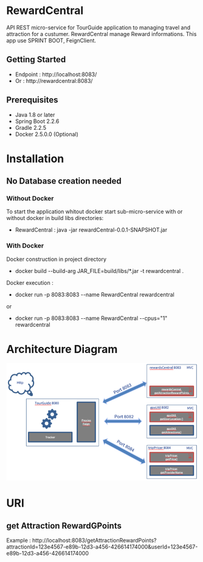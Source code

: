 # RewardCentral
API REST micro-service for TourGuide application to managing travel and attraction for a custumer.
RewardCentral manage Reward informations. 
This app use SPRINT BOOT, FeignClient.

## Getting Started

- Endpoint : http://localhost:8083/
- Or : http://rewardcentral:8083/

## Prerequisites

- Java 1.8 or later
- Spring Boot 2.2.6
- Gradle 2.2.5
- Docker 2.5.0.0 (Optional)

# Installation

## No Database creation needed
### Without Docker
To start the application whitout docker start sub-micro-service with or without docker in build libs directories: 
- RewardCentral : java -jar rewardCentral-0.0.1-SNAPSHOT.jar

### With Docker
Docker construction in project directory 
- docker build --build-arg JAR_FILE=build/libs/*.jar -t rewardcentral .

Docker execution : 
- docker run -p 8083:8083 --name RewardCentral rewardcentral

or
- docker run -p 8083:8083 --name RewardCentral --cpus="1" rewardcentral

# Architecture Diagram
![ScreenShot](Architecture.png)

# URI
## get Attraction RewardGPoints
Example : 
http://localhost:8083/getAttractionRewardPoints?attractionId=123e4567-e89b-12d3-a456-426614174000&userId=123e4567-e89b-12d3-a456-426614174000
